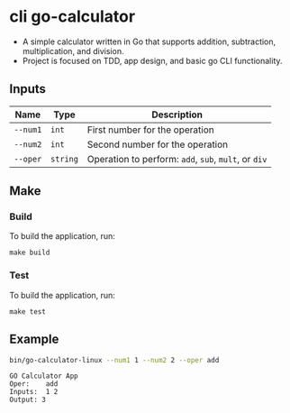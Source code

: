 # cli go-calculator

* A simple calculator written in Go that supports addition, subtraction, multiplication, and division.
* Project is focused on TDD, app design, and basic go CLI functionality.

## Inputs
| Name | Type | Description |
| ---- | ---- | ----------- |
| `--num1` | `int` | First number for the operation |
| `--num2` | `int` | Second number for the operation |
| `--oper` | `string` | Operation to perform: `add`, `sub`, `mult`, or `div` |

## Make
### Build
To build the application, run:
```base
make build
```

### Test
To build the application, run:
```base
make test
```

## Example

```bash
bin/go-calculator-linux --num1 1 --num2 2 --oper add
```
```text
GO Calculator App
Oper:    add
Inputs:  1 2
Output: 3
```